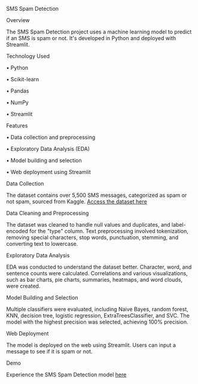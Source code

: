 SMS Spam Detection

Overview

The SMS Spam Detection project uses a machine learning model to predict if an SMS is spam or not. It's developed in Python and deployed with Streamlit.



Technology Used

•	Python

•	Scikit-learn

•	Pandas

•	NumPy

•	Streamlit

Features

•	Data collection and preprocessing

•	Exploratory Data Analysis (EDA)

•	Model building and selection

•	Web deployment using Streamlit

Data Collection

The dataset contains over 5,500 SMS messages, categorized as spam or not spam, sourced from Kaggle. [Access the dataset here](https://www.kaggle.com/datasets/uciml/sms-spam-collection-dataset)

Data Cleaning and Preprocessing

The dataset was cleaned to handle null values and duplicates, and label-encoded for the "type" column. Text preprocessing involved tokenization, removing special characters, stop words, punctuation, stemming, and converting text to lowercase.

Exploratory Data Analysis

EDA was conducted to understand the dataset better. Character, word, and sentence counts were calculated. Correlations and various visualizations, such as bar charts, pie charts, summaries, heatmaps, and word clouds, were created.

Model Building and Selection

Multiple classifiers were evaluated, including Naive Bayes, random forest, KNN, decision tree, logistic regression, ExtraTreesClassifier, and SVC. The model with the highest precision was selected, achieving 100% precision.

Web Deployment

The model is deployed on the web using Streamlit. Users can input a message to see if it is spam or not.

Demo

Experience the SMS Spam Detection model [here](https://ranjan-sms-spam-detection-system.streamlit.app/)
